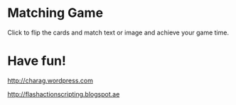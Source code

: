 Matching Game
=============
Click to flip the cards and match text or image
and achieve your game time.

Have fun!
=============
http://charag.wordpress.com

http://flashactionscripting.blogspot.ae
